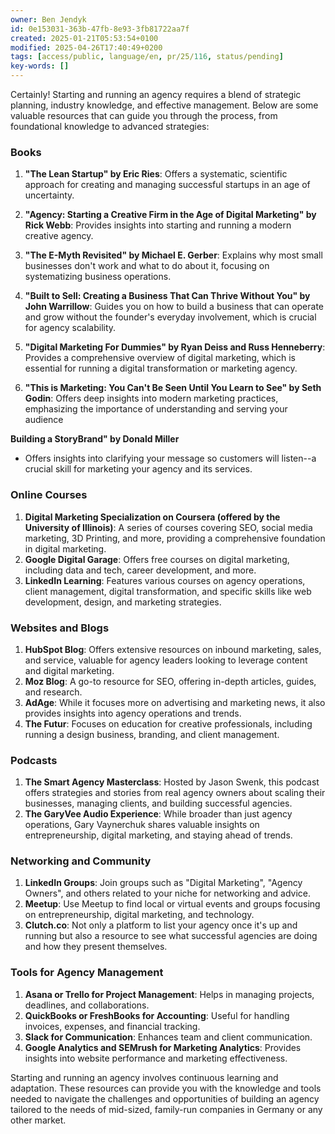```yaml
---
owner: Ben Jendyk
id: 0e153031-363b-47fb-8e93-3fb81722aa7f
created: 2025-01-21T05:53:54+0100
modified: 2025-04-26T17:40:49+0200
tags: [access/public, language/en, pr/25/116, status/pending]
key-words: []
---
```


Certainly! Starting and running an agency requires a blend of strategic planning, industry knowledge, and effective management. Below are some valuable resources that can guide you through the process, from foundational knowledge to advanced strategies:

### Books

1. **"The Lean Startup" by Eric Ries**: Offers a systematic, scientific approach for creating and managing successful startups in an age of uncertainty.
2. **"Agency: Starting a Creative Firm in the Age of Digital Marketing" by Rick Webb**: Provides insights into starting and running a modern creative agency.
3. **"The E-Myth Revisited" by Michael E. Gerber**: Explains why most small businesses don't work and what to do about it, focusing on systematizing business operations.
4. **"Built to Sell: Creating a Business That Can Thrive Without You" by John Warrillow**: Guides you on how to build a business that can operate and grow without the founder's everyday involvement, which is crucial for agency scalability.

5. **"Digital Marketing For Dummies" by Ryan Deiss and Russ Henneberry**: Provides a comprehensive overview of digital marketing, which is essential for running a digital transformation or marketing agency.

6. **"This is Marketing: You Can't Be Seen Until You Learn to See" by Seth Godin**: Offers deep insights into modern marketing practices, emphasizing the importance of understanding and serving your audience

**Building a StoryBrand" by Donald Miller**

- Offers insights into clarifying your message so customers will listen--a crucial skill for marketing your agency and its services.

### Online Courses

1. **Digital Marketing Specialization on Coursera (offered by the University of Illinois)**: A series of courses covering SEO, social media marketing, 3D Printing, and more, providing a comprehensive foundation in digital marketing.
2. **Google Digital Garage**: Offers free courses on digital marketing, including data and tech, career development, and more.
3. **LinkedIn Learning**: Features various courses on agency operations, client management, digital transformation, and specific skills like web development, design, and marketing strategies.

### Websites and Blogs

1. **HubSpot Blog**: Offers extensive resources on inbound marketing, sales, and service, valuable for agency leaders looking to leverage content and digital marketing.
2. **Moz Blog**: A go-to resource for SEO, offering in-depth articles, guides, and research.
3. **AdAge**: While it focuses more on advertising and marketing news, it also provides insights into agency operations and trends.
4. **The Futur**: Focuses on education for creative professionals, including running a design business, branding, and client management.

### Podcasts

1. **The Smart Agency Masterclass**: Hosted by Jason Swenk, this podcast offers strategies and stories from real agency owners about scaling their businesses, managing clients, and building successful agencies.
2. **The GaryVee Audio Experience**: While broader than just agency operations, Gary Vaynerchuk shares valuable insights on entrepreneurship, digital marketing, and staying ahead of trends.

### Networking and Community

1. **LinkedIn Groups**: Join groups such as "Digital Marketing", "Agency Owners", and others related to your niche for networking and advice.
2. **Meetup**: Use Meetup to find local or virtual events and groups focusing on entrepreneurship, digital marketing, and technology.
3. **Clutch.co**: Not only a platform to list your agency once it's up and running but also a resource to see what successful agencies are doing and how they present themselves.

### Tools for Agency Management

1. **Asana or Trello for Project Management**: Helps in managing projects, deadlines, and collaborations.
2. **QuickBooks or FreshBooks for Accounting**: Useful for handling invoices, expenses, and financial tracking.
3. **Slack for Communication**: Enhances team and client communication.
4. **Google Analytics and SEMrush for Marketing Analytics**: Provides insights into website performance and marketing effectiveness.

Starting and running an agency involves continuous learning and adaptation. These resources can provide you with the knowledge and tools needed to navigate the challenges and opportunities of building an agency tailored to the needs of mid-sized, family-run companies in Germany or any other market.
